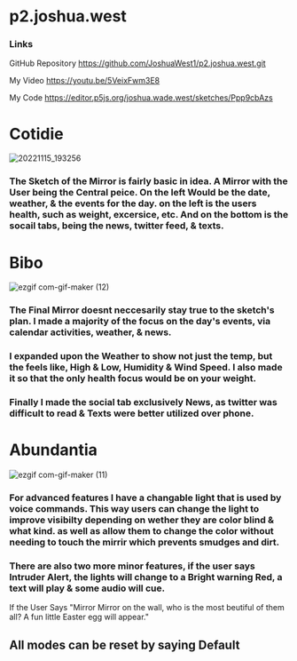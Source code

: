 # p2.joshua.west


### Links

GitHub Repository
 https://github.com/JoshuaWest1/p2.joshua.west.git

My Video
https://youtu.be/5VeixFwm3E8

My Code
https://editor.p5js.org/joshua.wade.west/sketches/Ppp9cbAzs

# Cotidie

![20221115_193256](https://user-images.githubusercontent.com/99363239/202061773-0655e809-e40e-412f-b7b1-001feb877f61.png)
### The Sketch of the Mirror is fairly basic in idea. A Mirror with the User being the Central peice. On the left Would be the date, weather, & the events for the day. on the left is the users health, such as weight, excersice, etc. And on the bottom is the socail tabs, being the news, twitter feed, & texts.



# Bibo
![ezgif com-gif-maker (12)](https://user-images.githubusercontent.com/99363239/202065760-e6ac44cc-ac39-437c-93a4-a61dc2331116.gif)
### The Final Mirror doesnt neccesarily stay true to the sketch's plan. I made a majority of the focus on the day's events, via calendar activities, weather, & news. 

### I expanded upon the Weather to show not just the temp, but the feels like, High & Low, Humidity & Wind Speed. I also made it so that the only health focus would be on your weight.
### Finally I made the social tab exclusively News, as twitter was difficult to read & Texts were better utilized over phone.


# Abundantia
![ezgif com-gif-maker (11)](https://user-images.githubusercontent.com/99363239/202065083-56a22c2b-12cc-464c-9349-f2304bdeff23.gif)
### For advanced features I have a changable light that is used by voice commands. This way users can change the light to improve visibilty depending on wether they are color blind & what kind. as well as allow them to change the color without needing to touch the mirrir which prevents smudges and dirt.

### There are also two more minor features, if the user says Intruder Alert, the lights will change to a Bright warning Red, a text will play & some audio will cue.
If the User Says "Mirror Mirror on the wall, who is the most beutiful of them all? A fun little Easter egg will appear."

## All modes can be reset by saying Default
